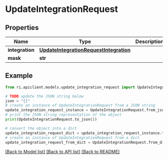 # UpdateIntegrationRequest


## Properties

Name | Type | Description | Notes
------------ | ------------- | ------------- | -------------
**integration** | [**UpdateIntegrationRequestIntegration**](UpdateIntegrationRequestIntegration.md) |  | [optional] 
**mask** | **str** |  | [optional] 

## Example

```python
from ri.apiclient.models.update_integration_request import UpdateIntegrationRequest

# TODO update the JSON string below
json = "{}"
# create an instance of UpdateIntegrationRequest from a JSON string
update_integration_request_instance = UpdateIntegrationRequest.from_json(json)
# print the JSON string representation of the object
print(UpdateIntegrationRequest.to_json())

# convert the object into a dict
update_integration_request_dict = update_integration_request_instance.to_dict()
# create an instance of UpdateIntegrationRequest from a dict
update_integration_request_from_dict = UpdateIntegrationRequest.from_dict(update_integration_request_dict)
```
[[Back to Model list]](../README.md#documentation-for-models) [[Back to API list]](../README.md#documentation-for-api-endpoints) [[Back to README]](../README.md)

